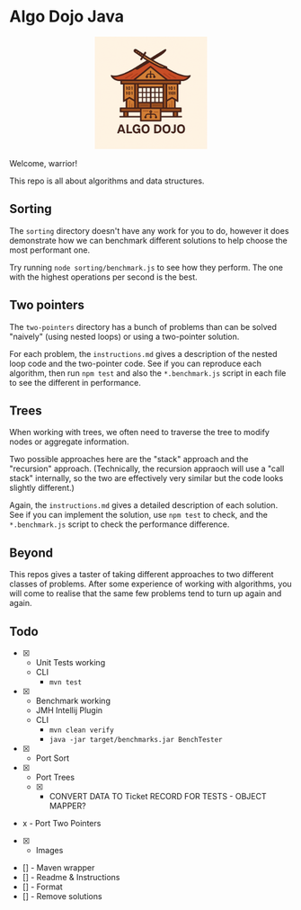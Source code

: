# Algo Dojo Java

<p align="center">
  <img width="200px" src="src/main/resources/images/logo.png" />
</p>

Welcome, warrior!

This repo is all about algorithms and data structures.

## Sorting

The `sorting` directory doesn't have any work for you to do, however it does
demonstrate how we can benchmark different solutions to help choose the most
performant one.

Try running `node sorting/benchmark.js` to see how they perform. The one with
the highest operations per second is the best.

## Two pointers

The `two-pointers` directory has a bunch of problems than can be solved
"naively" (using nested loops) or using a two-pointer solution.

For each problem, the `instructions.md` gives a description of the nested loop
code and the two-pointer code. See if you can reproduce each algorithm, then run
`npm test` and also the `*.benchmark.js` script in each file to see the
different in performance.

## Trees

When working with trees, we often need to traverse the tree to modify nodes or
aggregate information.

Two possible approaches here are the "stack" approach and the "recursion"
approach. (Technically, the recursion appraoch will use a "call stack"
internally, so the two are effectively very similar but the code looks slightly
different.)

Again, the `instructions.md` gives a detailed description of each solution. See
if you can implement the solution, use `npm test` to check, and the
`*.benchmark.js` script to check the performance difference.

## Beyond

This repos gives a taster of taking different approaches to two different
classes of problems. After some experience of working with algorithms, you will
come to realise that the same few problems tend to turn up again and again.


## Todo

- [x] - Unit Tests working
  - CLI
    - `mvn test`
- [x] - Benchmark working
  - JMH Intellij Plugin
  - CLI
    - `mvn clean verify`
    - `java -jar target/benchmarks.jar BenchTester`
- [x] - Port Sort
- [x] - Port Trees
  - [x] - CONVERT DATA TO Ticket RECORD FOR TESTS - OBJECT MAPPER?
- x - Port Two Pointers
- [x] - Images
- [] - Maven wrapper
- [] - Readme & Instructions
- [] - Format
- [] - Remove solutions
